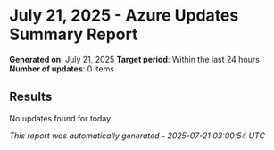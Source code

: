 # July 21, 2025 - Azure Updates Summary Report

**Generated on**: July 21, 2025
**Target period**: Within the last 24 hours
**Number of updates**: 0 items

## Results

No updates found for today.


*This report was automatically generated - 2025-07-21 03:00:54 UTC*